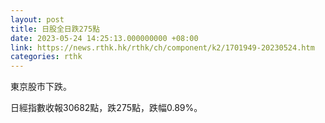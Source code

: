 ```yaml
---
layout: post
title: 日股全日跌275點
date: 2023-05-24 14:25:13.000000000 +08:00
link: https://news.rthk.hk/rthk/ch/component/k2/1701949-20230524.htm
categories: rthk
---
```


東京股市下跌。

日經指數收報30682點，跌275點，跌幅0.89%。
